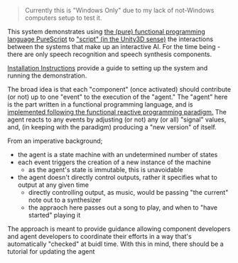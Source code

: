 
> Currently this is "Windows Only" due to my lack of not-Windows computers setup to test it.

This system demonstrates using [the (pure) functional programming language PureScript](https://www.purescript.org/) to ["script" (in the Unity3D sense)](https://docs.unity3d.com/Manual/ScriptingSection.html) the interactions between the systems that make up an interactive AI.
For the time being - there are only speech recognition and speech synthesis components.

[Installation Instructions](INSTALL.md) provide a guide to setting up the system and running the demonstration.

The broad idea is that each "component" (once activated) should contribute (or not) up to one "event" to the execution of the "agent."
The "agent" here is the part written in a functional programming language, and is [implemented following the functional reactive programming paradigm.](https://en.wikipedia.org/wiki/Functional_reactive_programming)
The agent reacts to any events by adjusting (or not) any (or all) "signal" values, and, (in keeping with the paradigm) producing a "new version" of itself.

From an imperative background;
- the agent is a state machine with an undetermined number of states
- each event triggers the creation of a new instance of the machine
	- as the agent's state is immutable, this is unavoidable
- the agent doesn't directly control outputs, rather it specifies what to output at any given time
	- directly controlling output, as music, would be passing "the current" note out to a synthesizer
	- the appraoch here passes out a song to play, and when to "have started" playing it


The approach is meant to provide guidance allowing component developers and agent developers to coordinate their efforts in a way that's automatically "checked" at buidl time.
With this in mind, there should be a tutorial for updating the agent

